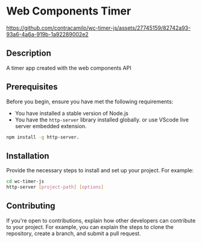 # Web Components Timer

https://github.com/contracamilo/wc-timer-js/assets/27745159/82742a93-93a6-4a6a-919b-1a92289002e2



## Description

A timer app created with the web components API

## Prerequisites

Before you begin, ensure you have met the following requirements:

* You have installed a stable version of Node.js
* You have the `http-server` library installed globally. or use VScode live server embedded extension.

```bash
npm install -g http-server.
```

## Installation

Provide the necessary steps to install and set up your project. For example:

```bash
cd wc-timer-js
http-server [project-path] [options]
```

## Contributing

If you're open to contributions, explain how other developers can contribute to your project. For example, you can explain the steps to clone the repository, create a branch, and submit a pull request.
